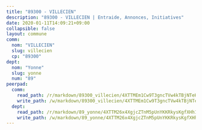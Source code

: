 ```yaml
---
title: "89300 - VILLECIEN"
description: "89300 - VILLECIEN | Entraide, Annonces, Initiatives"
date: 2020-01-11T14:09:21+09:00
collapsible: false
layout: commune
comm:
  nom: "VILLECIEN"
  slug: villecien
  cp: "89300"
dept:
  nom: "Yonne"
  slug: yonne
  num: "89"
peerpad:
  comm:
    read_path: /r/markdown/89300_villecien/4XTTMEm1Cw9T3gncTVw4kTBjNTeHoEyMjtaiTV91yWLjtvhPY
    write_path: /w/markdown/89300_villecien/4XTTMEm1Cw9T3gncTVw4kTBjNTeHoEyMjtaiTV91yWLjtvhPY-K3TgUJD13A5GzBRfAJMEQfL2s6UqBP2s6uMHetqtMs4iJK5nvbidEHW8sbZgKTjqeS8Pb6cuqXoswsJVY9Mg7LcndedREHcCmCh3GTdDKxsu4Qx1J8FFX9jcKBNPxzhwtigcjeGz
  dept:
    read_path: /r/markdown/89_yonne/4XTTM26x4XgjcZTnM5pUnYKKRkysKgfXHh1wiigoPHqn9LDKB
    write_path: /w/markdown/89_yonne/4XTTM26x4XgjcZTnM5pUnYKKRkysKgfXHh1wiigoPHqn9LDKB-K3TgU4xaMVqzoRnPJNyddApuMoWvJyHL35bzooauYvdhG3MLg3ikjpoueq9BDtqVP4hJBQxpPxix2gohzXyST9tZPnEkyXpDMdHiAFpx7EU6e8WgvFk7NPsBQepM8o13bG9dyqq7
---
```


